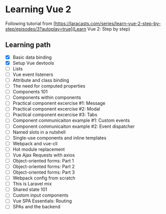 # Learning Vue 2

Following tutorial from [https://laracasts.com/series/learn-vue-2-step-by-step/episodes/3?autoplay=true](Learn Vue 2: Step by step)

## Learning path

- [X] Basic data binding
- [X] Setup Vue devtools
- [ ] Lists
- [ ] Vue event listeners
- [ ] Attribute and class binding
- [ ] The need for computed properties
- [ ] Components 101
- [ ] Components within components
- [ ] Practical component excercise #1: Message
- [ ] Practical component excercise #2: Modal
- [ ] Practical component excercise #3: Tabs
- [ ] Component communicaiton example #1: Custom events
- [ ] Component communicaiton example #2: Event dispatcher
- [ ] Named slots in a nutshell
- [ ] Single-use components and inline templates
- [ ] Webpack and vue-cli
- [ ] Hot module replacement
- [ ] Vue Ajax Requests with axios
- [ ] Object-oriented forms: Part 1
- [ ] Object-oriented forms: Part 2
- [ ] Object-oriented forms: Part 3
- [ ] Webpack config from scratch
- [ ] This is Laravel mix
- [ ] Shared state 101
- [ ] Custom input components
- [ ] Vue SPA Essentials: Routing
- [ ] SPAs and the backend

